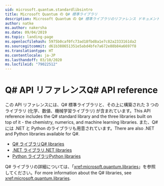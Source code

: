 ```yaml
---
uid: microsoft.quantum.standardlibsintro
title: Microsoft Quantum の Q# 標準ライブラリ
description: Microsoft Quantum の Q# 標準ライブラリのリファレンス ドキュメント
author: natke
ms.author: nakersha
ms.date: 09/04/2019
ms.topic: landing-page
ms.openlocfilehash: 5975b0caf0fc73ad18fbd8a1e7c82a2333161da2
ms.sourcegitcommit: d61b388651351e5abd4bfe7a672e88b84a6697f8
ms.translationtype: HT
ms.contentlocale: ja-JP
ms.lasthandoff: 03/10/2020
ms.locfileid: "79022512"
---
```

# <a name="q-api-reference"></a><span data-ttu-id="f0f17-103">Q# API リファレンス</span><span class="sxs-lookup"><span data-stu-id="f0f17-103">Q# API reference</span></span> #

<span data-ttu-id="f0f17-104">この API リファレンスには、Q# 標準ライブラリと、その上に構築された 3 つのライブラリ (化学、数値、機械学習ライブラリ) が含まれています。</span><span class="sxs-lookup"><span data-stu-id="f0f17-104">This API reference includes the Q# standard library and the three libraries built on top of it - the chemistry, numerics, and machine learning libraries.</span></span> <span data-ttu-id="f0f17-105">また、Q# には .NET と Python のライブラリも用意されています。</span><span class="sxs-lookup"><span data-stu-id="f0f17-105">There are also .NET and Python libraries available for Q#.</span></span>

- [<span data-ttu-id="f0f17-106">Q# ライブラリ</span><span class="sxs-lookup"><span data-stu-id="f0f17-106">Q# libraries</span></span>](xref:microsoft.quantum.qsharplibintro)
- [<span data-ttu-id="f0f17-107">.NET ライブラリ</span><span class="sxs-lookup"><span data-stu-id="f0f17-107">.NET libraries</span></span>](xref:microsoft.quantum.dotnetlibsintro)
- [<span data-ttu-id="f0f17-108">Python ライブラリ</span><span class="sxs-lookup"><span data-stu-id="f0f17-108">Python libraries</span></span>](https://docs.microsoft.com/python/qsharp)

<span data-ttu-id="f0f17-109">Q# ライブラリの詳細については、「<xref:microsoft.quantum.libraries>」を参照してください。</span><span class="sxs-lookup"><span data-stu-id="f0f17-109">For more information about the Q# libraries, see <xref:microsoft.quantum.libraries>.</span></span>
